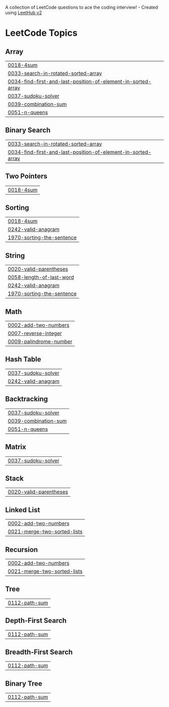 A collection of LeetCode questions to ace the coding interview! - Created using [LeetHub v2](https://github.com/arunbhardwaj/LeetHub-2.0)
<!---LeetCode Topics Start-->
# LeetCode Topics
## Array
|  |
| ------- |
| [0018-4sum](https://github.com/skyy4/LeetCode_1/tree/master/0018-4sum) |
| [0033-search-in-rotated-sorted-array](https://github.com/skyy4/LeetCode_1/tree/master/0033-search-in-rotated-sorted-array) |
| [0034-find-first-and-last-position-of-element-in-sorted-array](https://github.com/skyy4/LeetCode_1/tree/master/0034-find-first-and-last-position-of-element-in-sorted-array) |
| [0037-sudoku-solver](https://github.com/skyy4/LeetCode_1/tree/master/0037-sudoku-solver) |
| [0039-combination-sum](https://github.com/skyy4/LeetCode_1/tree/master/0039-combination-sum) |
| [0051-n-queens](https://github.com/skyy4/LeetCode_1/tree/master/0051-n-queens) |
## Binary Search
|  |
| ------- |
| [0033-search-in-rotated-sorted-array](https://github.com/skyy4/LeetCode_1/tree/master/0033-search-in-rotated-sorted-array) |
| [0034-find-first-and-last-position-of-element-in-sorted-array](https://github.com/skyy4/LeetCode_1/tree/master/0034-find-first-and-last-position-of-element-in-sorted-array) |
## Two Pointers
|  |
| ------- |
| [0018-4sum](https://github.com/skyy4/LeetCode_1/tree/master/0018-4sum) |
## Sorting
|  |
| ------- |
| [0018-4sum](https://github.com/skyy4/LeetCode_1/tree/master/0018-4sum) |
| [0242-valid-anagram](https://github.com/skyy4/LeetCode_1/tree/master/0242-valid-anagram) |
| [1970-sorting-the-sentence](https://github.com/skyy4/LeetCode_1/tree/master/1970-sorting-the-sentence) |
## String
|  |
| ------- |
| [0020-valid-parentheses](https://github.com/skyy4/LeetCode_1/tree/master/0020-valid-parentheses) |
| [0058-length-of-last-word](https://github.com/skyy4/LeetCode_1/tree/master/0058-length-of-last-word) |
| [0242-valid-anagram](https://github.com/skyy4/LeetCode_1/tree/master/0242-valid-anagram) |
| [1970-sorting-the-sentence](https://github.com/skyy4/LeetCode_1/tree/master/1970-sorting-the-sentence) |
## Math
|  |
| ------- |
| [0002-add-two-numbers](https://github.com/skyy4/LeetCode_1/tree/master/0002-add-two-numbers) |
| [0007-reverse-integer](https://github.com/skyy4/LeetCode_1/tree/master/0007-reverse-integer) |
| [0009-palindrome-number](https://github.com/skyy4/LeetCode_1/tree/master/0009-palindrome-number) |
## Hash Table
|  |
| ------- |
| [0037-sudoku-solver](https://github.com/skyy4/LeetCode_1/tree/master/0037-sudoku-solver) |
| [0242-valid-anagram](https://github.com/skyy4/LeetCode_1/tree/master/0242-valid-anagram) |
## Backtracking
|  |
| ------- |
| [0037-sudoku-solver](https://github.com/skyy4/LeetCode_1/tree/master/0037-sudoku-solver) |
| [0039-combination-sum](https://github.com/skyy4/LeetCode_1/tree/master/0039-combination-sum) |
| [0051-n-queens](https://github.com/skyy4/LeetCode_1/tree/master/0051-n-queens) |
## Matrix
|  |
| ------- |
| [0037-sudoku-solver](https://github.com/skyy4/LeetCode_1/tree/master/0037-sudoku-solver) |
## Stack
|  |
| ------- |
| [0020-valid-parentheses](https://github.com/skyy4/LeetCode_1/tree/master/0020-valid-parentheses) |
## Linked List
|  |
| ------- |
| [0002-add-two-numbers](https://github.com/skyy4/LeetCode_1/tree/master/0002-add-two-numbers) |
| [0021-merge-two-sorted-lists](https://github.com/skyy4/LeetCode_1/tree/master/0021-merge-two-sorted-lists) |
## Recursion
|  |
| ------- |
| [0002-add-two-numbers](https://github.com/skyy4/LeetCode_1/tree/master/0002-add-two-numbers) |
| [0021-merge-two-sorted-lists](https://github.com/skyy4/LeetCode_1/tree/master/0021-merge-two-sorted-lists) |
## Tree
|  |
| ------- |
| [0112-path-sum](https://github.com/skyy4/LeetCode_1/tree/master/0112-path-sum) |
## Depth-First Search
|  |
| ------- |
| [0112-path-sum](https://github.com/skyy4/LeetCode_1/tree/master/0112-path-sum) |
## Breadth-First Search
|  |
| ------- |
| [0112-path-sum](https://github.com/skyy4/LeetCode_1/tree/master/0112-path-sum) |
## Binary Tree
|  |
| ------- |
| [0112-path-sum](https://github.com/skyy4/LeetCode_1/tree/master/0112-path-sum) |
<!---LeetCode Topics End-->
